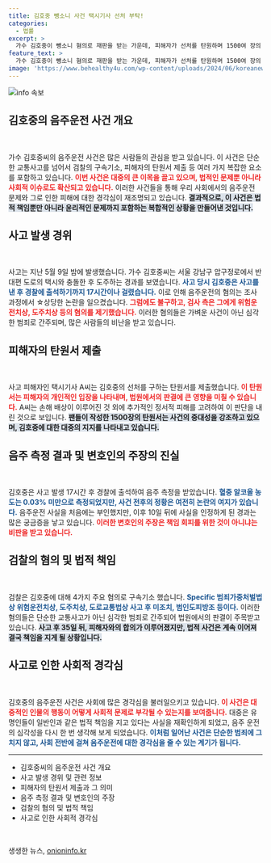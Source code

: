 ```yaml
---
title: 김호중 뺑소니 사건 택시기사 선처 부탁!
categories:
  - 법률
excerpt: >
  가수 김호중이 뺑소니 혐의로 재판을 받는 가운데, 피해자가 선처를 탄원하며 1500여 장의 팬 펀서를 제출했다. 사건의 진실과 감정의 뒤엉킴 속에서, 과연 김호중의 운명은 어떻게 될까?
feature_text: >
  가수 김호중이 뺑소니 혐의로 재판을 받는 가운데, 피해자가 선처를 탄원하며 1500여 장의 팬 펀서를 제출했다. 사건의 진실과 감정의 뒤엉킴 속에서, 과연 김호중의 운명은 어떻게 될까?
image: 'https://www.behealthy4u.com/wp-content/uploads/2024/06/koreanews.jpg'
---
```


<p><img src="https://www.behealthy4u.com/wp-content/uploads/2024/06/koreanews.jpg" alt="info 속보" /></p>

<h2 data-ke-size="size26">김호중의 음주운전 사건 개요</h2>

<p data-ke-size="size16">&nbsp;</p>

<p>가수 김호중씨의 음주운전 사건은 많은 사람들의 관심을 받고 있습니다. 이 사건은 단순한 교통사고를 넘어서 검찰의 구속기소, 피해자의 탄원서 제출 등 여러 가지 복잡한 요소를 포함하고 있습니다. <b><span style="color: #ee2323;">이번 사건은 대중의 큰 이목을 끌고 있으며, 법적인 문제뿐 아니라 사회적 이슈로도 확산되고 있습니다.</span></b> 이러한 사건들을 통해 우리 사회에서의 음주운전 문제와 그로 인한 피해에 대한 경각심이 재조명되고 있습니다. <b><span style="background-color: #21538527;">결과적으로, 이 사건은 법적 책임뿐만 아니라 윤리적인 문제까지 포함하는 복합적인 상황을 만들어낸 것입니다.</span></b></p>

<h2 data-ke-size="size26">사고 발생 경위</h2>

<p data-ke-size="size16">&nbsp;</p>

<p>사고는 지난 5월 9일 밤에 발생했습니다. 가수 김호중씨는 서울 강남구 압구정로에서 반대편 도로의 택시와 충돌한 후 도주하는 경과를 보였습니다. <b><span style="color: #1a5490;">사고 당시 김호중은 사고를 낸 후 경찰에 출석하기까지 17시간이나 걸렸습니다.</span></b> 이로 인해 음주운전의 혐의는 조사 과정에서 ☆상당한 논란을 일으켰습니다. <b><span style="color: #ee2323;">그럼에도 불구하고, 검사 측은 그에게 위험운전치상, 도주치상 등의 혐의를 제기했습니다.</span></b> 이러한 혐의들은 가벼운 사건이 아닌 심각한 범죄로 간주되며, 많은 사람들의 비난을 받고 있습니다.</p>

<h2 data-ke-size="size26">피해자의 탄원서 제출</h2>

<p data-ke-size="size16">&nbsp;</p>

<p>사고 피해자인 택시기사 A씨는 김호중의 선처를 구하는 탄원서를 제출했습니다. <b><span style="color: #ee2323;">이 탄원서는 피해자의 개인적인 입장을 나타내며, 법원에서의 판결에 큰 영향을 미칠 수 있습니다.</span></b> A씨는 손해 배상이 이루어진 것 외에 추가적인 정서적 피해를 고려하여 이 판단을 내린 것으로 보입니다. <b><span style="background-color: #21538527;">팬들이 작성한 1500장의 탄원서는 사건의 중대성을 강조하고 있으며, 김호중에 대한 대중의 지지를 나타내고 있습니다.</span></b></p>

<h2 data-ke-size="size26">음주 측정 결과 및 변호인의 주장의 진실</h2>

<p data-ke-size="size16">&nbsp;</p>

<p>김호중은 사고 발생 17시간 후 경찰에 출석하여 음주 측정을 받았습니다. <b><span style="color: #1a5490;">혈중 알코올 농도는 0.03% 미만으로 측정되었지만, 사건 전후의 정황은 여전히 논란의 여지가 있습니다.</span></b> 음주운전 사실을 처음에는 부인했지만, 이후 10일 뒤에 사실을 인정하게 된 경과는 많은 궁금증을 낳고 있습니다. <b><span style="color: #ee2323;">이러한 변호인의 주장은 책임 회피를 위한 것이 아니냐는 비판을 받고 있습니다.</span></b></p>

<h2 data-ke-size="size26">검찰의 혐의 및 법적 책임</h2>

<p data-ke-size="size16">&nbsp;</p>

<p>검찰은 김호중에 대해 4가지 주요 혐의로 구속기소 했습니다. <b><span style="color: #1a5490;">Specific 범죄가중처벌법상 위험운전치상, 도주치상, 도로교통법상 사고 후 미조치, 범인도피방조 등이다.</span></b> 이러한 혐의들은 단순한 교통사고가 아닌 심각한 범죄로 간주되어 법원에서의 판결이 주목받고 있습니다. <b><span style="background-color: #21538527;">사고 후 35일 뒤, 피해자와의 합의가 이루어졌지만, 법적 사건은 계속 이어져 결국 책임을 지게 될 상황입니다.</span></b></p>

<h2 data-ke-size="size26">사고로 인한 사회적 경각심</h2>

<p data-ke-size="size16">&nbsp;</p>

<p>김호중의 음주운전 사건은 사회에 많은 경각심을 불러일으키고 있습니다. <b><span style="color: #ee2323;">이 사건은 대중적인 인물의 행동이 어떻게 사회적 문제로 부각될 수 있는지를 보여줍니다.</span></b> 대중은 유명인들이 일반인과 같은 법적 책임을 지고 있다는 사실을 재확인하게 되었고, 음주 운전의 심각성을 다시 한 번 생각해 보게 되었습니다. <b><span style="color: #1a5490;">이처럼 일어난 사건은 단순한 범죄에 그치지 않고, 사회 전반에 걸쳐 음주운전에 대한 경각심을 줄 수 있는 계기가 됩니다.</span></b></p>

<hr>

<ul>
    <li>김호중씨의 음주운전 사건 개요</li>
    <li>사고 발생 경위 및 관련 정보</li>
    <li>피해자의 탄원서 제출과 그 의미</li>
    <li>음주 측정 결과 및 변호인의 주장</li>
    <li>검찰의 혐의 및 법적 책임</li>
    <li>사고로 인한 사회적 경각심</li>
</ul>

<p data-ke-size="size16">&nbsp;</p>
생생한 뉴스, <a href="https://onioninfo.kr" rel="dofollow">onioninfo.kr</a>


